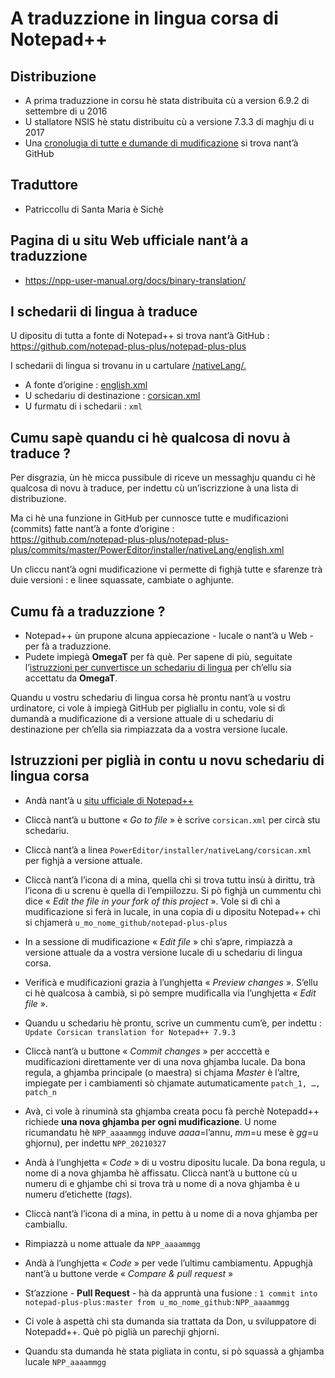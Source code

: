 # A traduzzione in lingua corsa di Notepad++

## Distribuzione
 - A prima traduzzione in corsu hè stata distribuita cù a version 6.9.2 di settembre di u 2016
 - U stallatore NSIS hè statu distribuitu cù a versione 7.3.3 di maghju di u 2017
 - Una [cronolugia di tutte e dumande di mudificazione](https://github.com/notepad-plus-plus/notepad-plus-plus/pulls?utf8=%E2%9C%93&q=is%3Apr+corsican) si trova nant’à GitHub
## Traduttore
 - Patriccollu di Santa Maria è Sichè

## Pagina di u situ Web ufficiale nant’à a traduzzione
 - https://npp-user-manual.org/docs/binary-translation/

## I schedarii di lingua à traduce

U dipositu di tutta a fonte di Notepad++ si trova nant’à GitHub :  
   https://github.com/notepad-plus-plus/notepad-plus-plus

I schedarii di lingua si trovanu in u cartulare [/nativeLang/.](https://github.com/notepad-plus-plus/notepad-plus-plus/tree/master/PowerEditor/installer/nativeLang)

- A fonte d’origine : [english.xml](https://github.com/notepad-plus-plus/notepad-plus-plus/blob/master/PowerEditor/installer/nativeLang/english.xml)
- U schedariu di destinazione : [corsican.xml](https://github.com/notepad-plus-plus/notepad-plus-plus/blob/master/PowerEditor/installer/nativeLang/corsican.xml)
- U furmatu di i schedarii : `xml`

## Cumu sapè quandu ci hè qualcosa di novu à traduce ?
Per disgrazia, ùn hè micca pussibule di riceve un messaghju quandu ci hè qualcosa di novu à traduce, per indettu cù un’iscrizzione à una lista di distribuzione.  

Ma ci hè una funzione in GitHub per cunnosce tutte e mudificazioni (commits) fatte nant’à a fonte d’origine :  
https://github.com/notepad-plus-plus/notepad-plus-plus/commits/master/PowerEditor/installer/nativeLang/english.xml
  
Un cliccu nant’à ogni mudificazione vi permette di fighjà tutte e sfarenze trà duie versioni : e linee squassate, cambiate o aghjunte.

## Cumu fà a traduzzione ?
- Notepad++ ùn prupone alcuna appiecazione - lucale o nant’à u Web - per fà a traduzzione.
- Pudete impiegà __OmegaT__ per fà què. Per sapene di più, seguitate l’[istruzzioni per cunvertisce un schedariu di lingua](https://github.com/Patriccollu/Lingua_Corsa-Infurmatica/blob/master/Prughjetti/Notepad%2B%2B/Cunversione.md) per ch’ellu sia accettatu da  __OmegaT__.  

Quandu u vostru schedariu di lingua corsa hè prontu nant’à u vostru urdinatore, ci vole à impiegà GitHub per pigliallu in contu, vole si dì dumandà a mudificazione di a versione attuale di u schedariu di destinazione per ch’ella sia rimpiazzata da a vostra versione lucale.

## Istruzzioni per piglià in contu u novu schedariu di lingua corsa

- Andà nant’à u [situ ufficiale di Notepad++](https://github.com/notepad-plus-plus/notepad-plus-plus)

- Cliccà nant’à u buttone « _Go to file_ » è scrive `corsican.xml` per circà stu schedariu.

- Cliccà nant’à a linea `PowerEditor/installer/nativeLang/corsican.xml` per fighjà a versione attuale.

- Cliccà nant’à l’icona di a mina, quella chì si trova tuttu insù à dirittu, trà l’icona di u screnu è quella di l’empiilozzu. Si pò fighjà un cummentu chì dice « _Edit the file in your fork of this project_ ». Vole si dì chì a mudificazione si ferà in lucale, in una copia di u dipositu Notepad++ chì si chjamerà `u_mo_nome_github/notepad-plus-plus`

- In a sessione di mudificazione « _Edit file_ » chì s’apre, rimpiazzà a versione attuale da a vostra versione lucale di u schedariu di lingua corsa.

- Verificà e mudificazioni grazia à l’unghjetta « _Preview changes_ ». S’ellu ci hè qualcosa à cambià, si pò sempre mudificalla via l’unghjetta « _Edit file_ ».

- Quandu u schedariu hè prontu, scrive un cummentu cum’è, per indettu : `Update Corsican translation for Notepad++ 7.9.3`

- Cliccà nant’à u buttone « _Commit changes_ » per acccettà e mudificazioni direttamente ver di una nova ghjamba lucale. Da bona regula, a ghjamba principale (o maestra) si chjama _Master_ è l’altre, impiegate per i cambiamenti sò chjamate autumaticamente `patch_1, …, patch_n`

- Avà, ci vole à rinuminà sta ghjamba creata pocu fà perchè Notepadd++ richiede __una nova ghjamba per ogni mudificazione__. U nome ricumandatu hè `NPP_aaaammgg` induve _aaaa_=l’annu, _mm_=u mese è _gg_=u ghjornu), per indettu `NPP_20210327`

- Andà à l’unghjetta « _Code_ » di u vostru dipositu lucale. Da bona regula, u nome di a nova ghjamba hè affissatu. Cliccà nant’à u buttone cù u numeru di e ghjambe chì si trova trà u nome di a nova ghjamba è u numeru d’etichette (_tags_).

- Cliccà nant’à l’icona di a mina, in pettu à u nome di a nova ghjamba per cambiallu.

- Rimpiazzà u nome attuale da `NPP_aaaammgg`

- Andà à l’unghjetta « _Code_ » per vede l’ultimu cambiamentu. Appughjà nant’à u buttone verde « _Compare & pull request_ »

- St’azzione - __Pull Request__ - hà da appruntà una fusione : `1 commit into notepad-plus-plus:master from u_mo_nome_github:NPP_aaaammgg`

- Ci vole à aspettà chì sta dumanda sia trattata da Don, u sviluppatore di Notepadd++. Què pò piglià un parechji ghjorni.

- Quandu sta dumanda hè stata pigliata in contu, si pò squassà a ghjamba lucale `NPP_aaaammgg`
